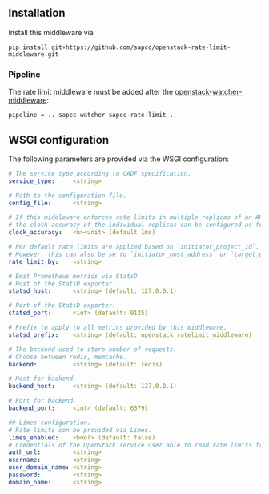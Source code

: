 Installation
------------

Install this middleware via
```
pip install git+https://github.com/sapcc/openstack-rate-limit-middleware.git 
```

### Pipeline 

The rate limit middleware must be added after the [openstack-watcher-middleware](https://github.com/sapcc/openstack-watcher-middleware):
```
pipeline = .. sapcc-watcher sapcc-rate-limit ..
```

## WSGI configuration

The following parameters are provided via the WSGI configuration:
```yaml
# The service type according to CADF specification.
service_type:     <string>

# Path to the configuration file.
config_file:      <string>

# If this middleware enforces rate limits in multiple replicas of an API,
# the clock accuracy of the individual replicas can be configured as follows.
clock_accuracy:   <n><unit> (default 1ms)

# Per default rate limits are applied based on `initiator_project_id`.
# However, this can also be se to `initiator_host_address` or `target_project_id`.
rate_limit_by:    <string>

# Emit Prometheus metrics via StatsD.
# Host of the StatsD exporter.
statsd_host:      <string> (default: 127.0.0.1)

# Port of the StatsD exporter.
statsd_port:      <int> (default: 9125)

# Prefix to apply to all metrics provided by this middleware.
statsd_prefix:    <string> (default: openstack_ratelimit_middleware)

# The backend used to store number of requests.
# Choose between redis, memcache.
backend:          <string> (default: redis)

# Host for backend.
backend_host:     <string> (default: 127.0.0.1)

# Port for backend.
backend_port:     <int> (default: 6379)

## Limes configuration.
# Rate limits con be provided via Limes.
limes_enabled:    <bool> (default: false)
# Credentials of the OpenStack service user able to read rate limits from Limes.
auth_url:         <string>
username:         <string>
user_domain_name: <string>
password:         <string>
domain_name:      <string>
```
